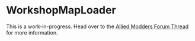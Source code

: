 WorkshopMapLoader
=================
This is a work-in-progress. Head over to the [Allied Modders Forum Thread](https://forums.alliedmods.net/showthread.php?p=2081908) for more information.
